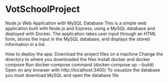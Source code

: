 # VotSchoolProject
Node.js Web Application with MySQL Database
This is a simple web application built with Node.js and Express, using a MySQL database and deployed with Docker. The application takes user input through an HTML form, stores the input in the MySQL database, and displays the stored information in a list.


How to deploy the app:
Download the project files on a machine
Change the directory to where you downloaded the files
Install docker and docker compose
Run docker-compose command (docker-compose up --build)
Open on any browser with http://localhost:3400/
To visualize the database you must download MySQL and open the database file
